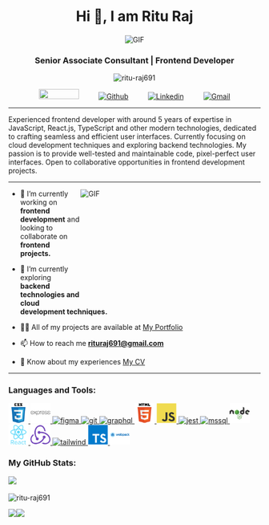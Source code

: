 <h1 align="center">Hi 👋, I am Ritu Raj</h1>

<div align="center">
   <img align="center" alt="GIF" src="https://user-images.githubusercontent.com/74038190/212751818-13da6fd2-27ca-45c4-9c64-3940ccfa6fd3.gif" />
   
  ### Senior Associate Consultant | Frontend Developer
  <span align="center"> <img src="https://komarev.com/ghpvc/?username=ritu-raj691&label=Profile%20views&color=0e75b6&style=flat" alt="ritu-raj691" /> </span>
    
  <p align="center"> 
    
   <a href="https://portfoliorituraj.netlify.app/"><img src="https://img.shields.io/badge/portfolio-1A2C34?style=for-the-badge&logo=prettier&logoColor=F7BA3E" width="80" height="20" /></a>
     &nbsp;&nbsp;&nbsp;&nbsp;&nbsp;&nbsp;&nbsp;&nbsp;
   [![Github](https://img.shields.io/badge/-Github-000?style=flat&logo=Github&logoColor=white)](https://github.com/ritu-raj691)
    &nbsp;&nbsp;&nbsp;&nbsp;&nbsp;&nbsp;&nbsp;&nbsp;
   [![Linkedin](https://img.shields.io/badge/-LinkedIn-blue?style=flat&logo=Linkedin&logoColor=white)](https://www.linkedin.com/in/ritu-raj-4316a6132/)
    &nbsp;&nbsp;&nbsp;&nbsp;&nbsp;&nbsp;&nbsp;&nbsp;
   [![Gmail](https://img.shields.io/badge/-Gmail-c14438?style=flat&logo=Gmail&logoColor=white)](mailto:rituraj691@gmail.com)
</p>
</div>
<div align="center">
  <hr>
   <div align="left">
      Experienced frontend developer with around 5 years of expertise in JavaScript, React.js, TypeScript and other modern technologies, dedicated to crafting seamless and efficient user interfaces. Currently focusing on cloud development techniques and exploring backend technologies. My passion is to provide well-tested and maintainable code, pixel-perfect user interfaces. Open to collaborative opportunities in frontend development projects.
   </div>
    <hr>
</div>

<img align="right" alt="GIF" src="https://user-images.githubusercontent.com/74038190/212750155-3ceddfbd-19d3-40a3-87af-8d329c8323c4.gif" width="360" height="220" />

- 🔭 I’m currently working on **frontend development** and looking to collaborate on **frontend projects.**

- 🌱 I’m currently exploring **backend technologies and cloud development techniques.**

- 👨‍💻 All of my projects are available at [My Portfolio](https://portfoliorituraj.netlify.app/)

- 📫 How to reach me **rituraj691@gmail.com**

- 📄 Know about my experiences [My CV](https://drive.google.com/file/d/1nbkB7rprngfBWvTWgv6v8assNh492n6C/view)
<hr>
<h3 align="left">Languages and Tools:</h3>
<p align="left">
    <a href="https://www.w3schools.com/css/" target="_blank" rel="noreferrer"> 
      <img src="https://raw.githubusercontent.com/devicons/devicon/master/icons/css3/css3-original-wordmark.svg" alt="css3" width="40" height="40" /> 
    </a>
    <a href="https://expressjs.com" target="_blank" rel="noreferrer"> 
      <img src="https://raw.githubusercontent.com/devicons/devicon/master/icons/express/express-original-wordmark.svg" alt="express" width="40" height="40" /> 
    </a>
    <a href="https://www.figma.com/" target="_blank" rel="noreferrer"> 
      <img src="https://www.vectorlogo.zone/logos/figma/figma-icon.svg" alt="figma" width="40" height="40" /> 
    </a>
    <a href="https://git-scm.com/" target="_blank" rel="noreferrer"> 
      <img src="https://www.vectorlogo.zone/logos/git-scm/git-scm-icon.svg" alt="git" width="40" height="40" /> 
    </a>
    <a href="https://graphql.org" target="_blank" rel="noreferrer"> 
      <img src="https://www.vectorlogo.zone/logos/graphql/graphql-icon.svg" alt="graphql" width="40" height="40" /> 
    </a>
    <a href="https://www.w3.org/html/" target="_blank" rel="noreferrer"> 
      <img src="https://raw.githubusercontent.com/devicons/devicon/master/icons/html5/html5-original-wordmark.svg" alt="html5" width="40" height="40" /> 
    </a>
    <a href="https://developer.mozilla.org/en-US/docs/Web/JavaScript" target="_blank" rel="noreferrer">
        <img src="https://raw.githubusercontent.com/devicons/devicon/master/icons/javascript/javascript-original.svg" alt="javascript" width="40" height="40" />
    </a>
    <a href="https://jestjs.io" target="_blank" rel="noreferrer"> 
      <img src="https://www.vectorlogo.zone/logos/jestjsio/jestjsio-icon.svg" alt="jest" width="40" height="40" /> 
    </a>
    <a href="https://www.microsoft.com/en-us/sql-server" target="_blank" rel="noreferrer"> 
      <img src="https://www.svgrepo.com/show/303229/microsoft-sql-server-logo.svg" alt="mssql" width="40" height="40" /> 
    </a>
    <a href="https://nodejs.org" target="_blank" rel="noreferrer"> 
      <img src="https://raw.githubusercontent.com/devicons/devicon/master/icons/nodejs/nodejs-original-wordmark.svg" alt="nodejs" width="40" height="40" /> 
    </a>
    <a href="https://reactjs.org/" target="_blank" rel="noreferrer"> 
      <img src="https://raw.githubusercontent.com/devicons/devicon/master/icons/react/react-original-wordmark.svg" alt="react" width="40" height="40" /> 
    </a>
    <a href="https://redux.js.org" target="_blank" rel="noreferrer"> 
      <img src="https://raw.githubusercontent.com/devicons/devicon/master/icons/redux/redux-original.svg" alt="redux" width="40" height="40" /> 
    </a>
    <a href="https://tailwindcss.com/" target="_blank" rel="noreferrer"> 
      <img src="https://www.vectorlogo.zone/logos/tailwindcss/tailwindcss-icon.svg" alt="tailwind" width="40" height="40" /> 
    </a>
    <a href="https://www.typescriptlang.org/" target="_blank" rel="noreferrer"> 
      <img src="https://raw.githubusercontent.com/devicons/devicon/master/icons/typescript/typescript-original.svg" alt="typescript" width="40" height="40" /> 
    </a>
    <a href="https://webpack.js.org" target="_blank" rel="noreferrer">
        <img src="https://raw.githubusercontent.com/devicons/devicon/d00d0969292a6569d45b06d3f350f463a0107b0d/icons/webpack/webpack-original-wordmark.svg" alt="webpack" width="40" height="40" />
    </a>
</p>


###  My GitHub Stats:

<a href="http://www.github.com/ritu-raj691"><img src="http://github-profile-summary-cards.vercel.app/api/cards/profile-details?username=ritu-raj691&theme=blue_green" /></a>

<p><img align="center" src="https://github-readme-streak-stats.herokuapp.com/?user=ritu-raj691&theme=blue_green" alt="ritu-raj691" /></p>

<a href="http://www.github.com/ritu-raj691"><img src="http://github-profile-summary-cards.vercel.app/api/cards/repos-per-language?username=ritu-raj691&theme=blue_green" /></a><a href="http://www.github.com/ritu-raj691"><img src="http://github-profile-summary-cards.vercel.app/api/cards/stats?username=ritu-raj691&theme=blue_green"/></a>
